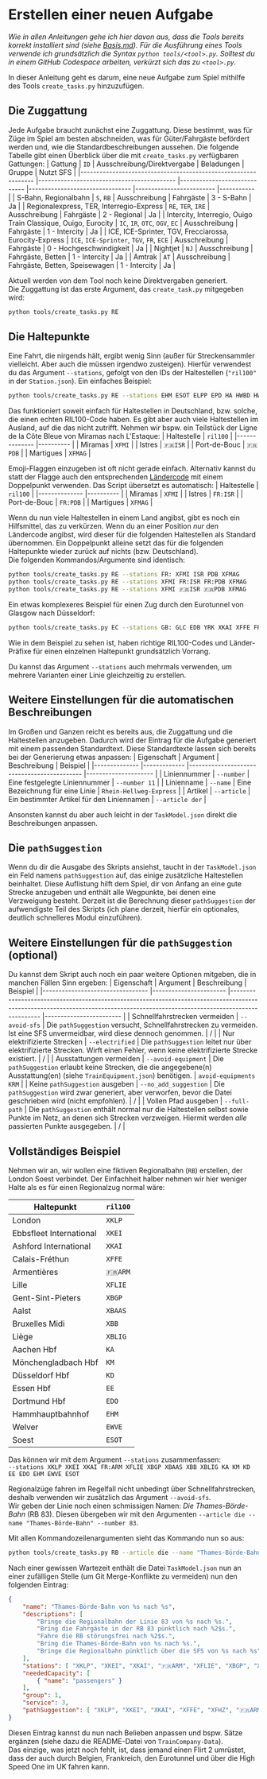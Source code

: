 # Erstellen einer neuen Aufgabe
_Wie in allen Anleitungen gehe ich hier davon aus, dass die Tools bereits korrekt installiert sind (siehe [Basis.md](./Basis.md)). Für die Ausführung eines Tools verwende ich grundsätzlich die Syntax `python tools/<tool>.py`. Solltest du in einem GitHub Codespace arbeiten, verkürzt sich das zu `<tool>.py`._

In dieser Anleitung geht es darum, eine neue Aufgabe zum Spiel mithilfe des Tools `create_tasks.py` hinzuzufügen.

## Die Zuggattung
Jede Aufgabe braucht zunächst eine Zuggattung. Diese bestimmt, was für Züge im Spiel am besten abschneiden, was für Güter/Fahrgäste befördert werden und, wie die Standardbeschreibungen aussehen. Die folgende Tabelle gibt einen Überblick über die mit `create_tasks.py` verfügbaren Gattungen:
| Gattung                                                       	| `ID`                                      	| Ausschreibung/Direktvergabe 	| Beladungen                     	| Gruppe                  	| Nutzt SFS 	|
|---------------------------------------------------------------	|-------------------------------------------	|-----------------------------	|--------------------------------	|-------------------------	|-----------	|
| S-Bahn, Regionalbahn                                          	| `S`, `RB`                                 	| Ausschreibung               	| Fahrgäste                      	| 3 - S-Bahn              	| Ja        	|
| Regionalexpress, TER, Interregio-Express                      	| `RE`, `TER`, `IRE`                        	| Ausschreibung               	| Fahrgäste                      	| 2 - Regional            	| Ja        	|
| Intercity, Interregio, Ouigo Train Classique, Ouigo, Eurocity 	| `IC`, `IR`, `OTC`, `OGV`, `EC`            	| Ausschreibung               	| Fahrgäste                      	| 1 - Intercity           	| Ja        	|
| ICE, ICE-Sprinter, TGV, Frecciarossa, Eurocity-Express        	| `ICE`, `ICE-Sprinter`, `TGV`, `FR`, `ECE` 	| Ausschreibung               	| Fahrgäste                      	| 0 - Hochgeschwindigkeit 	| Ja        	|
| Nightjet                                                      	| `NJ`                                      	| Ausschreibung               	| Fahrgäste, Betten              	| 1 - Intercity           	| Ja        	|
| Amtrak                                                        	| `AT`                                      	| Ausschreibung               	| Fahrgäste, Betten, Speisewagen 	| 1 - Intercity           	| Ja        	|

Aktuell werden von dem Tool noch keine Direktvergaben generiert.  
Die Zuggattung ist das erste Argument, das `create_task.py` mitgegeben wird:
```bash
python tools/create_tasks.py RE
```

## Die Haltepunkte
Eine Fahrt, die nirgends hält, ergibt wenig Sinn (außer für Streckensammler vielleicht. Aber auch die müssen irgendwo zusteigen). Hierfür verwendest du das Argument `--stations`, gefolgt von den IDs der Haltestellen (`"ril100"` in der `Station.json`). Ein einfaches Beispiel:
```bash
python tools/create_tasks.py RE --stations EHM ESOT ELPP EPD HA HWBD HWAR FKW
```
Das funktioniert soweit einfach für Haltestellen in Deutschland, bzw. solche, die einen echten RIL100-Code haben. Es gibt aber auch viele Haltestellen im Ausland, auf die das nicht zutrifft. Nehmen wir bspw. ein Teilstück der Ligne de la Côte Bleue von Miramas nach L'Estaque:
| Haltestelle  	| `ril100` 	|
|--------------	|----------	|
| Miramas      	| `XFMI`   	|
| Istres       	| `🇫🇷ISR`   |
| Port-de-Bouc 	| `🇫🇷PDB`   |
| Martigues    	| `XFMAG`  	|

Emoji-Flaggen einzugeben ist oft nicht gerade einfach. Alternativ kannst du statt der Flagge auch den entsprechenden [Ländercode](https://de.wikipedia.org/wiki/ISO-3166-1-Kodierliste) mit einem Doppelpunkt verwenden. Das Script übersetzt es automatisch:
| Haltestelle  	| `ril100` 	|
|--------------	|----------	|
| Miramas      	| `XFMI`   	|
| Istres       	| `FR:ISR`  |
| Port-de-Bouc 	| `FR:PDB`  |
| Martigues    	| `XFMAG`  	|

Wenn du nun viele Haltestellen in einem Land angibst, gibt es noch ein Hilfsmittel, das zu verkürzen. Wenn du an einer Position _nur_ den Ländercode angibst, wird dieser für die folgenden Haltestellen als Standard übernommen. Ein Doppelpunkt alleine setzt das für die folgenden Haltepunkte wieder zurück auf nichts (bzw. Deutschland).  
Die folgenden Kommandos/Argumente sind identisch:
```bash
python tools/create_tasks.py RE --stations FR: XFMI ISR PDB XFMAG  
python tools/create_tasks.py RE --stations XFMI FR:ISR FR:PDB XFMAG  
python tools/create_tasks.py RE --stations XFMI 🇫🇷ISR 🇫🇷PDB XFMAG
```
Ein etwas komplexeres Beispiel für einen Zug durch den Eurotunnel von Glasgow nach Düsseldorf:
```bash
python tools/create_tasks.py EC --stations GB: GLC EDB YRK XKAI XFFE FR:STO XBB : KM KD
```
Wie in dem Beispiel zu sehen ist, haben richtige RIL100-Codes und Länder-Präfixe für einen einzelnen Haltepunkt grundsätzlich Vorrang.

Du kannst das Argument `--stations` auch mehrmals verwenden, um mehrere Varianten einer Linie gleichzeitig zu erstellen.

## Weitere Einstellungen für die automatischen Beschreibungen
Im Großen und Ganzen reicht es bereits aus, die Zuggattung und die Haltestellen anzugeben. Dadurch wird der Eintrag für die Aufgabe generiert mit einem passenden Standardtext. Diese Standardtexte lassen sich bereits bei der Generierung etwas anpassen:
| Eigenschaft  	| Argument    	| Beschreibung                               	| Beispiel            	|
|--------------	|-------------	|--------------------------------------------	|---------------------	|
| Liniennummer 	| `--number`  	| Eine festgelegte Liniennummer              	| `--number 11`       	|
| Linienname   	| `--name`    	| Eine Bezeichnung für eine Linie            	| `Rhein-Hellweg-Express` 	|
| Artikel      	| `--article` 	| Ein bestimmter Artikel für den Liniennamen 	| `--article der`     	|

Ansonsten kannst du aber auch leicht in der `TaskModel.json` direkt die Beschreibungen anpassen.

## Die `pathSuggestion`
Wenn du dir die Ausgabe des Skripts ansiehst, taucht in der `TaskModel.json` ein Feld namens `pathSuggestion` auf, das einige zusätzliche Haltestellen beinhaltet. Diese Auflistung hilft dem Spiel, dir von Anfang an eine gute Strecke anzugeben und enthält alle Wegpunkte, bei denen eine Verzweigung besteht. Derzeit ist die Berechnung dieser `pathSuggestion` der aufwendigste Teil des Skripts (ich plane derzeit, hierfür ein optionales, deutlich schnelleres Modul einzuführen).


## Weitere Einstellungen für die `pathSuggestion` (optional)
Du kannst dem Skript auch noch ein paar weitere Optionen mitgeben, die in manchen Fällen Sinn ergeben:
| Eigenschaft                     	| Argument              	| Beschreibung                                                                                                                                                                 	| Beispiel               	|
|---------------------------------	|-----------------------	|------------------------------------------------------------------------------------------------------------------------------------------------------------------------------	|------------------------	|
| Schnellfahrstrecken vermeiden   	| `--avoid-sfs`         	| Die `pathSuggestion` versucht, Schnellfahrstrecken zu vermeiden. Ist eine SFS unvermeidbar, wird diese dennoch genommen.                                                              	| /                      	|
| Nur elektrifizierte Strecken    	| `--electrified`       	| Die `pathSuggestion` leitet nur über elektrifizierte Strecken. Wirft einen Fehler, wenn keine elektrifizierte Strecke existiert.                                             	| /                      	|
| Ausstattungen vermeiden         	| `--avoid-equipment`   	| Die `pathSuggestion` erlaubt keine Strecken, die die angegebene(n) Ausstattung(en) (siehe `TrainEquipment.json`) benötigen.                                                  	| `avoid-equipments KRM` 	|
| Keine `pathSuggestion` ausgeben 	| `--no_add_suggestion` 	| Die `pathSuggestion` wird zwar generiert, aber verworfen, bevor die Datei geschrieben wird (nicht empfohlen).                                                                	| /                      	|
| Vollen Pfad ausgeben            	| `--full-path`         	| Die `pathSuggestion` enthält normal nur die Haltestellen selbst sowie Punkte im Netz, an denen sich Strecken verzweigen. Hiermit werden _alle_ passierten Punkte ausgegeben. 	| /                      	|


## Vollständiges Beispiel
Nehmen wir an, wir wollen eine fiktiven Regionalbahn (`RB`) erstellen, der London Soest verbindet. Der Einfachheit halber nehmen wir hier weniger Halte als es für einen Regionalzug normal wäre:

|Haltepunkt|`ril100`|
|----------|--------|
|London|`XKLP`|
|Ebbsfleet International|`XKEI`|
|Ashford International|`XKAI`|
|Calais-Fréthun|`XFFE`|
|Armentières|`🇫🇷ARM`|
|Lille|`XFLIE`|
|Gent-Sint-Pieters|`XBGP`|
|Aalst|`XBAAS`|
|Bruxelles Midi|`XBB`|
|Liège|`XBLIG`|
|Aachen Hbf|`KA`|
|Mönchengladbach Hbf|`KM`|
|Düsseldorf Hbf|`KD`|
|Essen Hbf|`EE`|
|Dortmund Hbf|`EDO`|
|Hammhauptbahnhof|`EHM`|
|Welver|`EWVE`|
|Soest|`ESOT`|

Das können wir mit dem Argument `--stations` zusammenfassen:  
`--stations XKLP XKEI XKAI FR:ARM XFLIE XBGP XBAAS XBB XBLIG KA KM KD EE EDO EHM EWVE ESOT`

Regionalzüge fahren im Regelfall nicht unbedingt über Schnellfahrstrecken, deshalb verwenden wir zusätzlich das Argument `--avoid-sfs`.  
Wir geben der Linie noch einen schmissigen Namen: _Die Thames-Börde-Bahn_ (RB 83). Diesen übergeben wir mit den Argumenten `--article die --name "Thames-Börde-Bahn" --number 83`.

Mit allen Kommandozeilenargumenten sieht das Kommando nun so aus:
```bash
python tools/create_tasks.py RB --article die --name "Thames-Börde-Bahn" --number 83 --avoid-sfs --stations XKLP XKEI XKAI FR:ARM XFLIE XBGP XBAAS XBB XBLIG KA KM KD EE EDO EHM EWVE ESOT
```

Nach einer gewissen Wartezeit enthält die Datei `TaskModel.json` nun an einer zufälligen Stelle (um Git Merge-Konflikte zu vermeiden) nun den folgenden Eintrag:
```json
{
    "name": "Thames-Börde-Bahn von %s nach %s",
    "descriptions": [
        "Bringe die Regionalbahn der Linie 83 von %s nach %s.",
        "Bring die Fahrgäste in der RB 83 pünktlich nach %2$s.",
        "Fahre die RB störungsfrei nach %2$s.",
        "Bring die Thames-Börde-Bahn von %s nach %s.",
        "Bringe die Regionalbahn pünktlich über die SFS von %s nach %s"
    ],
    "stations": [ "XKLP", "XKEI", "XKAI", "🇫🇷ARM", "XFLIE", "XBGP", "XBAAS", "XBB", "XBLIG", "KA", "KM", "KD", "EE", "EDO", "EHM", "EWVE", "ESOT" ],
    "neededCapacity": [
        { "name": "passengers" }
    ],
    "group": 1,
    "service": 3,
    "pathSuggestion": [ "XKLP", "XKEI", "XKAI", "XFFE", "XFHZ", "🇫🇷ARM", "XFLIE", "XBGP", "XBAAS", "XBB", "XBLIG", "XBHE", "KA", "KM", "KN", "KD", "EDG", "EE", "EDO", "EHM", "EWVE", "ESOT" ]
}
```

Diesen Eintrag kannst du nun nach Belieben anpassen und bspw. Sätze ergänzen (siehe dazu die README-Datei von `TrainCompany-Data`).  
Das einzige, was jetzt noch fehlt, ist, dass jemand einen Flirt 2 umrüstet, dass der auch durch Belgien, Frankreich, den Eurotunnel und über die High Speed One im UK fahren kann. 